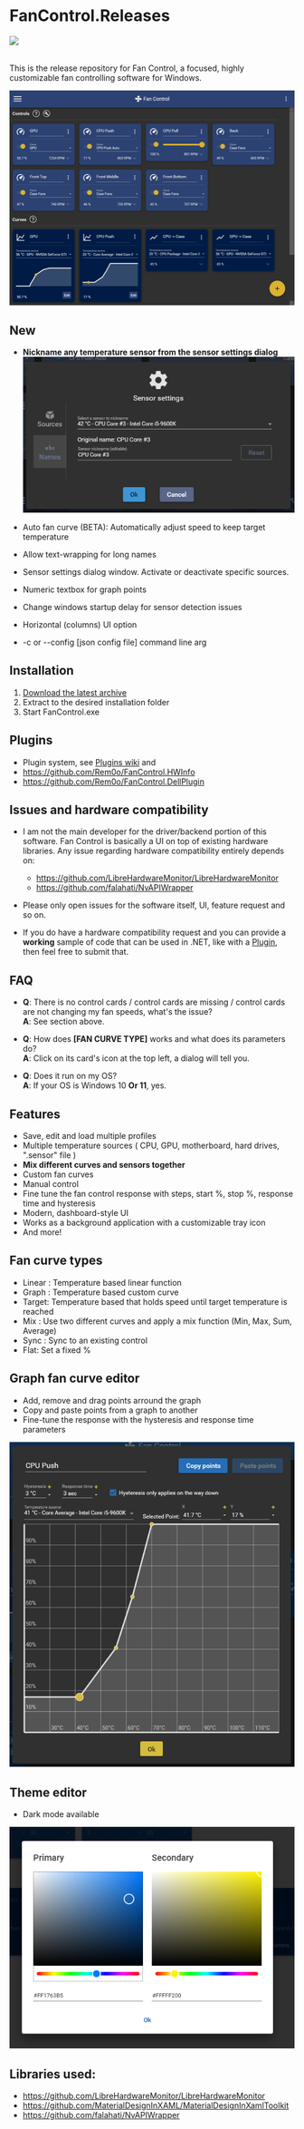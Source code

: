 # FanControl.Releases

[<img src="https://www.paypalobjects.com/webstatic/mktg/logo/pp_cc_mark_37x23.jpg">](https://www.paypal.com/cgi-bin/webscr?cmd=_donations&business=N4JPSTUQHRJM8&currency_code=USD&source=url&item_name=Fan+Control)
##
This is the release repository for Fan Control, a focused, highly customizable fan controlling software for Windows.


![Fan Control](Images/MainUI.png)

## New

* <b>Nickname any temperature sensor from the sensor settings dialog</b>
![Sensor settings dialog](Images/SensorNickname.png)
* Auto fan curve (BETA): Automatically adjust speed to keep target temperature
* Allow text-wrapping for long names
* Sensor settings dialog window. Activate or deactivate specific sources.

* Numeric textbox for graph points
* Change windows startup delay for sensor detection issues
* Horizontal (columns) UI option
* -c or --config [json config file] command line arg 

## Installation

1. [Download the latest archive](/FanControl.zip?raw=true)
2. Extract to the desired installation folder
3. Start FanControl.exe

## Plugins

* Plugin system, see [Plugins wiki](https://github.com/Rem0o/FanControl.Releases/wiki/Plugins) and
* https://github.com/Rem0o/FanControl.HWInfo
* https://github.com/Rem0o/FanControl.DellPlugin

## Issues and hardware compatibility

* I am not the main developer for the driver/backend portion of this software. Fan Control is basically a UI on top of existing hardware libraries. Any issue regarding hardware compatibility entirely depends on:
  * https://github.com/LibreHardwareMonitor/LibreHardwareMonitor
  * https://github.com/falahati/NvAPIWrapper
  
* Please only open issues for the software itself, UI, feature request and so on.
* If you do have a hardware compatibility request and you can provide a <b>working</b> sample of code that can be used in .NET, like with a [Plugin](https://github.com/Rem0o/FanControl.Releases/wiki/Plugins), then feel free to submit that.

## FAQ
* <b>Q</b>: There is no control cards / control cards are missing / control cards are not changing my fan speeds, what's the issue?
<br><b>A</b>: See section above.

* <b>Q</b>: How does <b>[FAN CURVE TYPE]</b> works and what does its parameters do?
<br><b>A</b>: Click on its card's icon at the top left, a dialog will tell you.
* <b>Q</b>: Does it run on my OS?
<br><b>A</b>: If your OS is Windows 10 <b> Or 11</b>, yes.

## Features

* Save, edit and load multiple profiles
* Multiple temperature sources ( CPU, GPU, motherboard, hard drives, ".sensor" file )
* <b>Mix different curves and sensors together</b>
* Custom fan curves
* Manual control
* Fine tune the fan control response with steps, start %, stop %, response time and hysteresis
* Modern, dashboard-style UI
* Works as a background application with a customizable tray icon
* And more!

## Fan curve types

* Linear : Temperature based linear function
* Graph : Temperature based custom curve
* Target: Temperature based that holds speed until target temperature is reached
* Mix : Use two different curves and apply a mix function (Min, Max, Sum, Average)
* Sync : Sync to an existing control
* Flat: Set a fixed %

## Graph fan curve editor

* Add, remove and drag points arround the graph
* Copy and paste points from a graph to another
* Fine-tune the response with the hysteresis and response time parameters

![Fan Control](Images/GraphDialog.png)

## Theme editor

* Dark mode available

![Fan Control](Images/ColorsDialog.png)

## Libraries used:
* https://github.com/LibreHardwareMonitor/LibreHardwareMonitor
* https://github.com/MaterialDesignInXAML/MaterialDesignInXamlToolkit
* https://github.com/falahati/NvAPIWrapper
